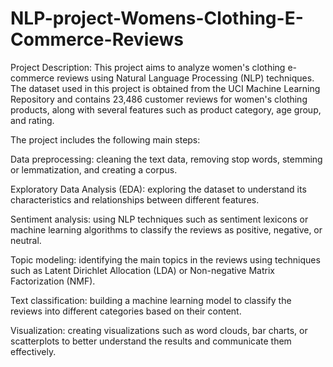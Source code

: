 # NLP-project-Womens-Clothing-E-Commerce-Reviews
   Project Description:
This project aims to analyze women's clothing e-commerce reviews using Natural Language Processing (NLP) techniques. The dataset used in this project is obtained from the UCI Machine Learning Repository and contains 23,486 customer reviews for women's clothing products, along with several features such as product category, age group, and rating.

The project includes the following main steps:

Data preprocessing: cleaning the text data, removing stop words, stemming or lemmatization, and creating a corpus.

Exploratory Data Analysis (EDA): exploring the dataset to understand its characteristics and relationships between different features.

Sentiment analysis: using NLP techniques such as sentiment lexicons or machine learning algorithms to classify the reviews as positive, negative, or neutral.

Topic modeling: identifying the main topics in the reviews using techniques such as Latent Dirichlet Allocation (LDA) or Non-negative Matrix Factorization (NMF).

Text classification: building a machine learning model to classify the reviews into different categories based on their content.

Visualization: creating visualizations such as word clouds, bar charts, or scatterplots to better understand the results and communicate them effectively.
